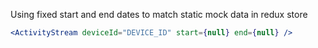 Using fixed start and end dates to match static mock data in redux store
```jsx
<ActivityStream deviceId="DEVICE_ID" start={null} end={null} />
```

<ActivityStream deviceId="DEVICE_ID" start="2018-06-07T23:00:00.000Z" end="2018-07-10T22:59:59.999Z"/>
